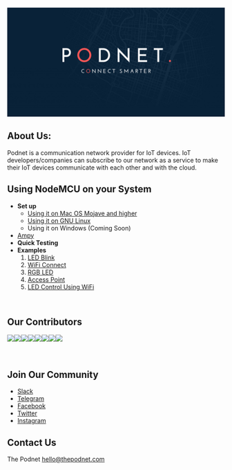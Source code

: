 ![](/static/images/Cover-Images/Podnet-LinkedIn-Banner.png)

## About Us:

Podnet is a communication network provider for IoT devices. IoT developers/companies can subscribe to our network as a service to make their IoT devices communicate with each other and with the cloud. 

## Using NodeMCU on your System

- **Set up**
    - [Using it on Mac OS Mojave and higher](https://blog.thepodnet.com/set-up-micropython-on-nodemcu-on-macos-mojave-and-higher/)
    - [Using it on GNU Linux](https://blog.thepodnet.com/getting-started-with-nodemcu-esp8266-on-linux/)
    - Using it on Windows (Coming Soon)
- [Ampy](https://blog.thepodnet.com/getting-started-with-ampy/)
- **Quick Testing**
- **Examples**
     1. [LED Blink](https://github.com/ramanaditya/nodemcu_examples/tree/master/01_LED_BLINK)
     2. [WiFi Connect](https://github.com/ramanaditya/nodemcu_examples/tree/master/02_WiFi_CONNECT)
     3. [RGB LED](https://github.com/ramanaditya/nodemcu_examples/tree/master/03_RGB_LED)
     4. [Access Point](https://github.com/ramanaditya/nodemcu_examples/tree/master/04_ACCESS_POINT)
     5. [LED Control Using WiFi](https://github.com/ramanaditya/nodemcu_examples/tree/master/05_led_control_using_wifi)

<br>

## Our Contributors

[![](https://sourcerer.io/fame/ramanaditya/ramanaditya/nodemcu_examples/images/0)](https://sourcerer.io/fame/ramanaditya/ramanaditya/nodemcu_examples/links/0)[![](https://sourcerer.io/fame/ramanaditya/ramanaditya/nodemcu_examples/images/1)](https://sourcerer.io/fame/ramanaditya/ramanaditya/nodemcu_examples/links/1)[![](https://sourcerer.io/fame/ramanaditya/ramanaditya/nodemcu_examples/images/2)](https://sourcerer.io/fame/ramanaditya/ramanaditya/nodemcu_examples/links/2)[![](https://sourcerer.io/fame/ramanaditya/ramanaditya/nodemcu_examples/images/3)](https://sourcerer.io/fame/ramanaditya/ramanaditya/nodemcu_examples/links/3)[![](https://sourcerer.io/fame/ramanaditya/ramanaditya/nodemcu_examples/images/4)](https://sourcerer.io/fame/ramanaditya/ramanaditya/nodemcu_examples/links/4)[![](https://sourcerer.io/fame/ramanaditya/ramanaditya/nodemcu_examples/images/5)](https://sourcerer.io/fame/ramanaditya/ramanaditya/nodemcu_examples/links/5)[![](https://sourcerer.io/fame/ramanaditya/ramanaditya/nodemcu_examples/images/6)](https://sourcerer.io/fame/ramanaditya/ramanaditya/nodemcu_examples/links/6)[![](https://sourcerer.io/fame/ramanaditya/ramanaditya/nodemcu_examples/images/7)](https://sourcerer.io/fame/ramanaditya/ramanaditya/nodemcu_examples/links/7)

<br>

## Join Our Community

- [Slack](https://join.slack.com/t/thepodnet/shared_invite/enQtNzg2ODUxNTQyOTMzLTkwNDc4MTllM2VjZGY5NzA3MmMyMzc3YjA4OTlkNzgyN2UzZDhhNjVhNDA0YjBlNjhkZGVmNDZjOGUwMDhhMTg)
- [Telegram](https://t.me/thepodnet)
- [Facebook](https://www.facebook.com/thepodnet/)
- [Twitter](https://twitter.com/thepodnet)
- [Instagram](https://www.instagram.com/thepodnet/)

## Contact Us

The Podnet
[hello@thepodnet.com](mailto:hello@thepodnet.com?Subject=Hey,)

